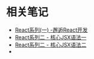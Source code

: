 # 相关笔记

- [React系列(一) -邂逅React开发](https://mp.weixin.qq.com/s/zCt4l31aqf4v1qGorG6tcA)
- [React系列二 - 核心JSX语法一](https://mp.weixin.qq.com/s/Ow3KeMuyBSh6sFavOx21_g)
- [React系列二 - 核心JSX语法二](https://mp.weixin.qq.com/s/NlmtgWcvnW-IRJ_CcRsb5A)
- 